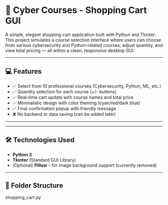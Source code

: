 # 🛒 Cyber Courses - Shopping Cart GUI

A simple, elegant shopping cart application built with Python and Tkinter.  
This project simulates a course selection interface where users can choose from various cybersecurity and Python-related courses, adjust quantity, and view total pricing — all within a clean, responsive desktop GUI.

---

## 💻 Features

- ✅ Select from 10 professional courses (Cybersecurity, Python, ML, etc.)
- ✅ Quantity selection for each course (+/- buttons)
- ✅ Real-time cart update with course names and total price
- ✅ Minimalistic design with color theming (cyan/red/dark blue)
- ✅ Final confirmation popup with friendly message
- ❌ No backend or data saving (can be added later)

---


---

## 🛠 Technologies Used

- **Python 3**
- **Tkinter** (Standard GUI Library)
- (Optional) **Pillow** – for image background support (currently removed)

---

## 📁 Folder Structure
  shopping_cart.py

